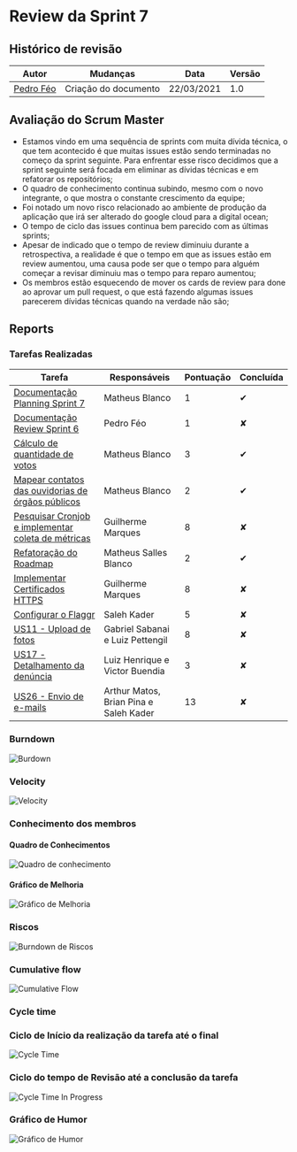 # Review da Sprint 7

## Histórico de revisão

| Autor                                | Mudanças             | Data       | Versão |
| ------------------------------------ | -------------------- | ---------- | ------ |
| [Pedro Féo](https://github.com/phe0) | Criação do documento | 22/03/2021 | 1.0    |

## Avaliação do Scrum Master

- Estamos vindo em uma sequência de sprints com muita dívida técnica, o que tem acontecido é que muitas issues estão sendo terminadas no começo da sprint seguinte. Para enfrentar esse risco decidimos que a sprint seguinte será focada em eliminar as dívidas técnicas e em refatorar os repositórios;
- O quadro de conhecimento continua subindo, mesmo com o novo integrante, o que mostra o constante crescimento da equipe;
- Foi notado um novo risco relacionado ao ambiente de produção da aplicação que irá ser alterado do google cloud para a digital ocean;
- O tempo de ciclo das issues continua bem parecido com as últimas sprints;
- Apesar de indicado que o tempo de review diminuiu durante a retrospectiva, a realidade é que o tempo em que as issues estão em review aumentou, uma causa pode ser que o tempo para alguém começar a revisar diminuiu mas o tempo para reparo aumentou;
- Os membros estão esquecendo de mover os cards de review para done ao aprovar um pull request, o que está fazendo algumas issues parecerem dívidas técnicas quando na verdade não são;

## Reports

### Tarefas Realizadas

| Tarefa                                                                                                        | Responsáveis                           | Pontuação | Concluída |
| ------------------------------------------------------------------------------------------------------------- | -------------------------------------- | --------- | --------- |
| [Documentação Planning Sprint 7](https://github.com/fga-eps-mds/EPS-2020-2-G2/issues/135)                     | Matheus Blanco                         | 1         | ✔         |
| [Documentação Review Sprint 6](https://github.com/fga-eps-mds/EPS-2020-2-G2/issues/134)                       | Pedro Féo                              | 1         | ✘         |
| [Cálculo de quantidade de votos](https://github.com/fga-eps-mds/EPS-2020-2-G2/issues/133)                     | Matheus Blanco                         | 3         | ✔         |
| [Mapear contatos das ouvidorias de órgãos públicos](https://github.com/fga-eps-mds/EPS-2020-2-G2/issues/132)  | Matheus Blanco                         | 2         | ✔         |
| [Pesquisar Cronjob e implementar coleta de métricas](https://github.com/fga-eps-mds/EPS-2020-2-G2/issues/131) | Guilherme Marques                      | 8         | ✘         |
| [Refatoração do Roadmap](https://github.com/fga-eps-mds/EPS-2020-2-G2/issues/130)                             | Matheus Salles Blanco                  | 2         | ✔         |
| [Implementar Certificados HTTPS](https://github.com/fga-eps-mds/EPS-2020-2-G2/issues/129)                     | Guilherme Marques                      | 8         | ✘         |
| [Configurar o Flaggr](https://github.com/fga-eps-mds/EPS-2020-2-G2/issues/129)                                | Saleh Kader                            | 5         | ✘         |
| [US11 - Upload de fotos](https://github.com/fga-eps-mds/EPS-2020-2-G2/issues/126)                             | Gabriel Sabanai e Luiz Pettengil       | 8         | ✘         |
| [US17 - Detalhamento da denúncia](https://github.com/fga-eps-mds/EPS-2020-2-G2/issues/125)                    | Luiz Henrique e Victor Buendia         | 3         | ✘         |
| [US26 - Envio de e-mails](https://github.com/fga-eps-mds/EPS-2020-2-G2/issues/124)                            | Arthur Matos, Brian Pina e Saleh Kader | 13        | ✘         |

### Burndown

![Burdown](../../assets/img/sprints/7/burndown.png)

### Velocity

![Velocity](../../assets/img/sprints/7/velocity.png)

### Conhecimento dos membros

#### Quadro de Conhecimentos

![Quadro de conhecimento](../../assets/img/sprints/7/conhecimento.png)

#### Gráfico de Melhoria

![Gráfico de Melhoria](../../assets/img/sprints/7/conhecimentoGraphic.png)

### Riscos

![Burndown de Riscos](../../assets/img/sprints/7/risk.png)

### Cumulative flow

![Cumulative Flow](../../assets/img/sprints/7/cumulativeFlow.png)

### Cycle time

### Ciclo de Início da realização da tarefa até o final

![Cycle Time](../../assets/img/sprints/7/cycleTime.png)

### Ciclo do tempo de Revisão até a conclusão da tarefa

![Cycle Time In Progress](../../assets/img/sprints/7/cycleTimeReview.png)

### Gráfico de Humor

![Gráfico de Humor](../../assets/img/sprints/7/humor.png)
